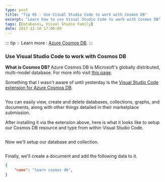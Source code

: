 ```yaml
---
type: post
title: "Tip 65 - Use Visual Studio Code to work with Cosmos DB"
excerpt: "Learn how to use Visual Studio Code to work with Cosmos DB"
tags: [Databases, Visual Studio Family]
date: 2017-12-10 17:00:00
---
```


::: tip
:bulb: Learn more : [Azure Cosmos DB](https://docs.microsoft.com/azure/cosmos-db/introduction?WT.mc_id=docs-azuredevtips-azureappsdev).
:::

### Use Visual Studio Code to work with Cosmos DB

**What is Cosmos DB?** Azure Cosmos DB is Microsoft's globally distributed, multi-model database. For more info visit [this page](https://docs.microsoft.com/azure/cosmos-db/introduction?WT.mc_id=docs-azuredevtips-azureappsdev).


Something that I wasn't aware of until yesterday is the [Visual Studio Code extension for Azure Cosmos DB](https://marketplace.visualstudio.com/items?itemName=ms-azuretools.vscode-cosmosdb).

<img :src="$withBase('/files/cosmosvscode1.png')">

You can easily view, create and delete databases, collections, graphs, and documents, along with other things detailed in their marketplace submission.

After installing it via the extension above, here is what it looks like to setup our Cosmos DB resource and type from within Visual Studio Code.

<img :src="$withBase('/files/cosmosvscode2.gif')">

Now we'll setup our database and collection.

<img :src="$withBase('/files/cosmosvscode4.gif')">

Finally, we'll create a document and add the following data to it.

```json
{
    "name": "learn cosmos db",
}
```

<img :src="$withBase('/files/cosmosvscode3.gif')">
